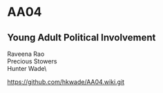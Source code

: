 # AA04
## Young Adult Political Involvement
Raveena Rao\
Precious Stowers\
Hunter Wade\

https://github.com/hkwade/AA04.wiki.git
